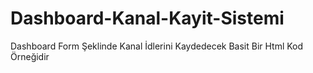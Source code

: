 # Dashboard-Kanal-Kayit-Sistemi
Dashboard Form Şeklinde Kanal İdlerini Kaydedecek Basit Bir Html Kod Örneğidir
